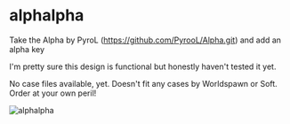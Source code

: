 # alphalpha
Take the Alpha by PyroL (https://github.com/PyrooL/Alpha.git) and add an alpha key

I'm pretty sure this design is functional but honestly haven't tested it yet. 

No case files available, yet. Doesn't fit any cases by Worldspawn or Soft. Order at your own peril!


![alphalpha](https://user-images.githubusercontent.com/69826495/145157608-8e7f0370-3d60-4eec-b00d-0090a1680db5.jpeg)
